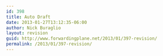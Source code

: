 ```yaml
---
id: 398
title: Auto Draft
date: 2013-01-27T13:12:35-06:00
author: Nick Buraglio
layout: revision
guid: http://www.forwardingplane.net/2013/01/397-revision/
permalink: /2013/01/397-revision/
---
```

